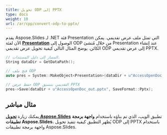 ```yaml
---
title: تحويل ODP إلى PPTX
type: docs
weight: 10
url: /ar/cpp/convert-odp-to-pptx/
---
```


يقدم Aspose.Slides لـ .NET فئة Presentation التي تمثل ملف عرض تقديمي. يمكن الآن لفئة [**Presentation**](https://reference.aspose.com/slides/cpp/class/aspose.slides.presentation) الوصول إلى ODP من خلال مُنشئ Presentation عند إنشاء الكائن. يوضح المثال التالي كيفية تحويل عرض تقديمي ODP إلى عرض تقديمي PPTX.

``` cpp
// المسار إلى دليل المستندات.
String dataDir = GetDataPath();

// فتح ملف ODP
auto pres = System::MakeObject<Presentation>(dataDir + u"AccessOpenDoc.odp");

// حفظ عرض ODP التقديمي بتنسيق PPTX
pres->Save(dataDir + u"AccessOpenDoc_out.pptx", SaveFormat::Pptx);
```



## **مثال مباشر**
يمكنك زيارة [**تحويل Aspose.Slides**](https://products.aspose.app/slides/conversion/) تطبيق الويب، الذي تم بناؤه باستخدام **واجهة برمجة تطبيقات Aspose.Slides.** يُظهر التطبيق كيفية تنفيذ تحويل ODP إلى PPTX باستخدام واجهة برمجة تطبيقات Aspose.Slides.